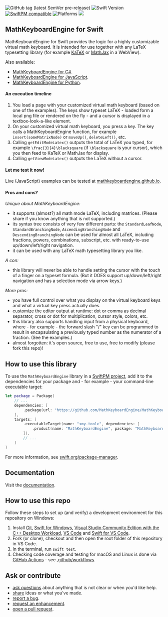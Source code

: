 ![GitHub tag (latest SemVer pre-release)](https://img.shields.io/github/v/tag/MathKeyboardEngine/MathKeyboardEngine.Swift?include_prereleases&style=flat-square)
![Swift Version](https://img.shields.io/badge/Swift-5.7-orange.svg)
[![SwiftPM compatible](https://img.shields.io/badge/SwiftPM-compatible-brightgreen.svg)](https://github.com/apple/swift-package-manager)
![Platforms](https://img.shields.io/badge/Platform-Linux|macOS|Windows-lightblue.svg)
![](https://badgen.net/badge/test%20coverage/97%25/green)

## MathKeyboardEngine for Swift

MathKeyboardEngine for Swift provides the logic for a highly customizable virtual math keyboard. It is intended for use together with any LaTeX typesetting library (for example [KaTeX](https://katex.org) or [MathJax](https://www.mathjax.org) in a WebView).

Also available:

- [MathKeyboardEngine for C#](https://github.com/MathKeyboardEngine/MathKeyboardEngine.CSharp#readme).
- [MathKeyboardEngine for JavaScript](https://github.com/MathKeyboardEngine/MathKeyboardEngine#readme).
- [MathKeyboardEngine for Python](https://github.com/MathKeyboardEngine/MathKeyboardEngine.Python#readme).

#### An execution timeline

1. You load a page with your customized virtual math keyboard (based on one of the examples). The keys show typeset LaTeX - loaded form a local png file or rendered on the fly - and a cursor is displayed in a textbox-look-a-like element.
1. On your customized virtual math keyboard, you press a key. The key calls a MathKeyboardEngine function, for example `insert(someMatrixNode)` or `moveUp()`, `deleteLeft()`, etc.
1. Calling `getEditModeLatex()` outputs the total of LaTeX you typed, for example `\frac{3}{4}\blacksquare` (if `\blacksquare` is your cursor), which you then feed to KaTeX or MathJax for display.
1. Calling `getViewModeLatex()` outputs the LaTeX without a cursor.

#### Let me test it now!

Live (JavaScript) examples can be tested at [mathkeyboardengine.github.io](https://mathkeyboardengine.github.io).

#### Pros and cons?

<i>Unique about MathKeyboardEngine:</i>

- it supports (almost?) all math mode LaTeX, including matrices. (Please share if you know anything that is not supported.)
- its syntax tree consists of very few different parts: the `StandardLeafNode`, `StandardBranchingNode`, `AscendingBranchingNode` and `DescendingBranchingNode` can be used for almost all LaTeX, including fractions, powers, combinations, subscript, etc. with ready-to-use up/down/left/right navigation.
- it can be used with any LaTeX math typesetting library you like.

<i>A con:</i>

- this library will never be able to handle setting the cursor with the touch of a finger on a typeset formula. (But it DOES support up/down/left/right navigation and has a selection mode via arrow keys.)

<i>More pros:</i>

- you have full control over what you display on the virtual keyboard keys and what a virtual key press actually does.
- customize the editor output at runtime: dot or comma as decimal separator, cross or dot for multiplication, cursor style, colors, etc.
- this library also supports handling input from a physical keyboard, where - for example - the forward slash "/" key can be programmed to result in encapsulating a previously typed number as the numerator of a fraction. (See the examples.)
- almost forgotten: it's open source, free to use, free to modify (please fork this repo)!

## How to use this library

To use the `MathKeyboardEngine` library in a [SwiftPM project](https://www.swift.org/package-manager), 
add it to the dependencies for your package and - for example - your command-line executable target:

```swift
let package = Package(
    // ...
    dependencies: [
        .package(url: "https://github.com/MathKeyboardEngine/MathKeyboardEngine.Swift", from: "0.1.0-alpha.3"),
    ],
    targets: [
        .executableTarget(name: "<my-tool>", dependencies: [
            .product(name: "MathKeyboardEngine", package: "MathKeyboardEngine.Swift"),
        ]),
        // ...
    ]
)
```
For more information, see [swift.org/package-manager](https://www.swift.org/package-manager).

## Documentation

Visit the [documentation](https://mathkeyboardengine.github.io/docs/swift/latest/).

## How to use this repo

Follow these steps to set up (and verify) a development environment for this repository on Windows:

1. Install [Git](https://git-scm.com/downloads), [Swift for Windows](https://www.swift.org/download/), [Visual Studio Community Edition with the C++ Desktop Workload](https://visualstudio.microsoft.com/vs/community/), [VS Code](https://code.visualstudio.com/download) and [Swift for VS Code](https://marketplace.visualstudio.com/items?itemName=sswg.swift-lang).
1. Fork (or clone), checkout and then open the root folder of this repository in VS Code.
1. In the terminal, run `swift test`.
1. Checking code coverage and testing for macOS and Linux is done via [GitHub Actions](https://github.com/MathKeyboardEngine/MathKeyboardEngine.Swift/actions) - see [.github/workflows](https://github.com/MathKeyboardEngine/MathKeyboardEngine.Swift/blob/main/.github/workflows/swift.yml).

## Ask or contribute

- [ask questions](https://github.com/MathKeyboardEngine/MathKeyboardEngine.Swift/discussions) about anything that is not clear or when you'd like help.
- [share](https://github.com/MathKeyboardEngine/MathKeyboardEngine.Swift/discussions) ideas or what you've made.
- [report a bug](https://github.com/MathKeyboardEngine/MathKeyboardEngine.Swift/issues).
- [request an enhancement](https://github.com/MathKeyboardEngine/MathKeyboardEngine.Swift/issues).
- [open a pull request](https://github.com/MathKeyboardEngine/MathKeyboardEngine.Swift/pulls).